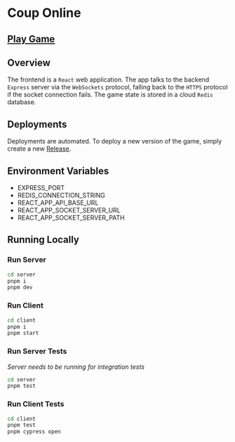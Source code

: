 # Coup Online

## [Play Game](https://coup-game-online.vercel.app)

## Overview
The frontend is a `React` web application. The app talks to the backend `Express` server via the `WebSockets` protocol, falling back to the `HTTPS` protocol if the socket connection fails. The game state is stored in a cloud `Redis` database.

## Deployments
Deployments are automated. To deploy a new version of the game, simply create a new [Release](https://github.com/lounsbrough/coup-online/releases).

## Environment Variables
- EXPRESS_PORT
- REDIS_CONNECTION_STRING
- REACT_APP_API_BASE_URL
- REACT_APP_SOCKET_SERVER_URL
- REACT_APP_SOCKET_SERVER_PATH

## Running Locally

### Run Server
```sh
cd server
pnpm i
pnpm dev
```

### Run Client
```sh
cd client
pnpm i
pnpm start
```

### Run Server Tests
*Server needs to be running for integration tests*
```sh
cd server
pnpm test
```

### Run Client Tests
```sh
cd client
pnpm test
pnpm cypress open
```
